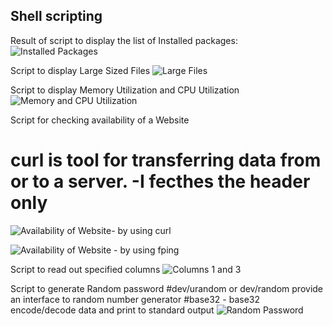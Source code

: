 ## Shell scripting

Result of script to display the list of Installed packages: 
![Installed Packages](https://github.com/NavreetK/devopsclass/blob/main/photos/InstalledPackages.png)

Script to display Large Sized Files
![Large Files](https://github.com/NavreetK/devopsclass/blob/main/photos/LargeFiles.png)

Script to display Memory Utilization and CPU Utilization
![Memory and CPU Utilization](https://github.com/NavreetK/devopsclass/blob/main/photos/CPU_Memory_Usage.png)

Script for checking availability of a Website
# curl is tool for transferring data from or to a server. -I fecthes the header only
![Availability of Website- by using curl](https://github.com/NavreetK/devopsclass/blob/main/photos/curl.png)

![Availability of Website - by using fping](https://github.com/NavreetK/devopsclass/blob/main/photos/fping.png)

Script to read out specified columns 
![Columns 1 and 3](https://github.com/NavreetK/devopsclass/blob/main/photos/Columns.png)

Script to generate Random password
#dev/urandom or dev/random provide an interface to random number generator
#base32 - base32 encode/decode data and print to standard output
![Random Password](https://github.com/NavreetK/devopsclass/blob/main/photos/Password.png)


